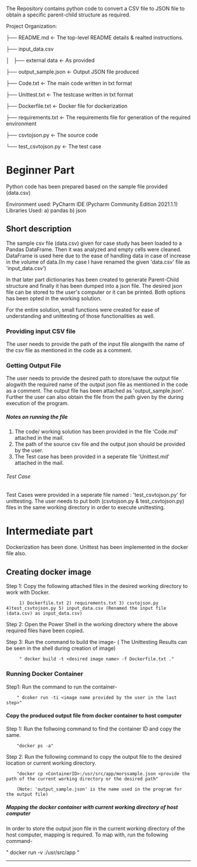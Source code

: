 The Repository contains python code to convert a CSV file to JSON file to obtain a specific parent-child structure as required.

Project Organization:

├── README.md          <- The top-level README details & realted instructions.

├── input_data.csv

│   ├── external data  <- As provided

├── output_sample.json <- Output JSON file produced

├── Code.txt           <- The main code written in txt format

├── Unittest.txt       <- The testcase written in txt format

├── Dockerfile.txt     <- Docker file for dockerization

├── requirements.txt   <- The requirements file for generation of the required environment

├── csvtojson.py       <- The source code

└── test_csvtojson.py  <- The test case 



# Beginner Part

Python code has been prepared based on the sample file provided (data.csv)

Environment used: PyCharm IDE (Pycharm Community Edition 2021.1.1)
Libraries Used: a) pandas b) json

## Short description

The sample csv file (data.csv) given for case study has been loaded to a Pandas DataFrame. Then it was analyzed and empty cells were cleaned.
DataFrame is used here due to the ease of handling data in case of increase in the volume of data.(In my case I have renamed the given 'data.csv' file as 'input_data.csv')

In that later part dictionaries has been created to generate Parent-Child structure and finally it has been dumped into a json file.
The desired json file can be stored to the user's computer or it can be printed. Both options has been opted in the working solution.

For the entire solution, small functions were created for ease of understanding and unittesting of those functionalities as well.


### Providing input CSV file

The user needs to provide the path of the input file alongwith the name of the csv file as mentioned in the code as a comment.


### Getting Output File

The user needs to provide the desired path to store/save the output file alogwith the required name of the output json file as mentioned in the code as a comment.
The output file has been attached as 'output_sample.json'. Further the user can also obtain the file from the path given by the during execution of the program.

##### Notes on running the file

1) The code/ working solution has been provided in the file 'Code.md' attached in the mail.
2) The path of the source csv file and the output json should be provided by the user.
3) The Test case has been provided in a seperate file 'Unittest.md' attached in the mail.

###### Test Case

Test Cases were provided in a seperate file named : 'test_csvtojson.py' for unittesting. The user needs to put both (csvtojson.py & test_csvtojson.py) files in the same working directory in order to execute unittesting.


# Intermediate part

Dockerization has been done. Unittest has been implemented in the docker file also.


## Creating docker image

Step 1:  Copy the following attached files in the desired working directory to work with Docker.

         1) Dockerfile.txt 2) requirements.txt 3) csvtojson.py 4)test_csvtojson.py 5) input_data.csv (Renamed the input file (data.csv) as input_data.csv)

Step 2: Open the Power Shell in the working directory where the above required files have been copied.


Step 3:  Run the command to build the image- ( The Unittesting Results can be seen in the shell during creation of image)
         
         " docker build -t <desired image name> -f Dockerfile.txt ."


### Running Docker Container

Step1:  Run the command to run the container-

        " dcoker run -ti <image name provided by the user in the last step>"

#### Copy the produced output file from docker container to host computer

Step 1: Run the follwoing command to find the container ID and copy the same. 

        "docker ps -a" 

Step 2: Run the following command to copy the output file to the desired location or current working directory.

        "docker cp <ContainerID>:/usr/src/app/morssample.json <provide the path of the current working directory or the desired path"
        
        (Note: 'output_sample.json' is the name used in the program for the output file)


##### Mapping the docker container with current working directory of host computer

In order to store the output json file in the current working directory of the host computer, mapping is required. 
To map with, run the following command-

 " docker run -v <copy and put the path of the current working directory>:/usr/src/app <image name provided by the user in the first step>"

---------------------------------------------------------------------------------------------------------------------------------------------------











